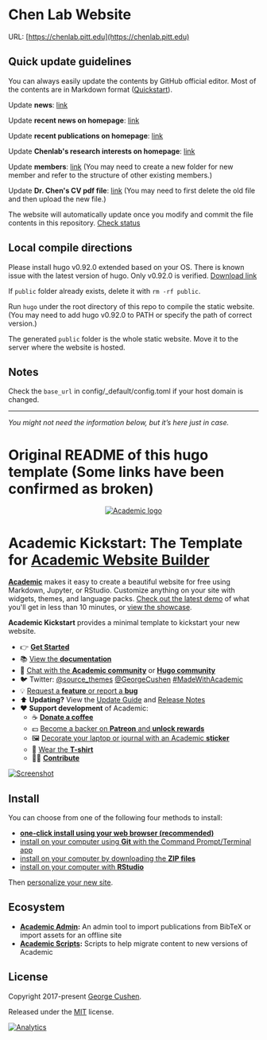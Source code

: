 # Chen Lab Website
URL: [https://chenlab.pitt.edu](https://chenlab.pitt.edu)

## Quick update guidelines

You can always easily update the contents by GitHub official editor. Most of the contents are in Markdown format ([Quickstart](https://docs.github.com/en/get-started/writing-on-github/getting-started-with-writing-and-formatting-on-github/basic-writing-and-formatting-syntax)).

Update **news**: [link](https://github.com/CHPGenetics/chpgenetics.github.io/blob/main/content/news/_index.md)

Update **recent news on homepage**: [link](https://github.com/CHPGenetics/chpgenetics.github.io/blob/main/content/home/recent%20news.md)

Update **recent publications on homepage**: [link](https://github.com/CHPGenetics/chpgenetics.github.io/blob/main/content/home/recent%20publications.md)

Update **Chenlab's research interests on homepage**: [link](https://github.com/CHPGenetics/chpgenetics.github.io/blob/main/content/authors/admin/_index.md)

Update **members**: [link](https://github.com/CHPGenetics/chpgenetics.github.io/tree/main/content/authors) (You may need to create a new folder for new member and refer to the structure of other existing members.)

Update **Dr. Chen's CV pdf file**: [link](https://github.com/CHPGenetics/chpgenetics.github.io/tree/main/static/files) (You may need to first delete the old file and then upload the new file.)

The website will automatically update once you modify and commit the file contents in this repository. [Check status](https://github.com/CHPGenetics/chpgenetics.github.io/actions)

## Local compile directions

Please install hugo v0.92.0 extended based on your OS. There is known issue with the latest version of hugo. Only v0.92.0 is verified. [Download link](https://github.com/gohugoio/hugo/releases/tag/v0.92.0)

If `public` folder already exists, delete it with `rm -rf public`.

Run `hugo` under the root directory of this repo to compile the static website. (You may need to add hugo v0.92.0 to PATH or specify the path of correct version.)

The generated `public` folder is the whole static website. Move it to the server where the website is hosted.

## Notes

Check the `base_url` in config/_default/config.toml if your host domain is changed.


---
*You might not need the information below, but it’s here just in case.*

# Original README of this hugo template (Some links have been confirmed as broken)

<p align="center"><a href="https://sourcethemes.com/academic/" target="_blank" rel="noopener"><img src="https://sourcethemes.com/academic/img/logo_200px.png" alt="Academic logo"></a></p>

# Academic Kickstart: The Template for [Academic Website Builder](https://sourcethemes.com/academic/)

[**Academic**](https://github.com/gcushen/hugo-academic) makes it easy to create a beautiful website for free using Markdown, Jupyter, or RStudio. Customize anything on your site with widgets, themes, and language packs. [Check out the latest demo](https://academic-demo.netlify.app/) of what you'll get in less than 10 minutes, or [view the showcase](https://sourcethemes.com/academic/#expo).

**Academic Kickstart** provides a minimal template to kickstart your new website.

- 👉 [**Get Started**](#install)
- 📚 [View the **documentation**](https://sourcethemes.com/academic/docs/)
- 💬 [Chat with the **Academic community**](https://spectrum.chat/academic) or [**Hugo community**](https://discourse.gohugo.io)
- 🐦 Twitter: [@source_themes](https://twitter.com/source_themes) [@GeorgeCushen](https://twitter.com/GeorgeCushen) [#MadeWithAcademic](https://twitter.com/search?q=%23MadeWithAcademic&src=typd)
- 💡 [Request a **feature** or report a **bug**](https://github.com/gcushen/hugo-academic/issues)
- ⬆️ **Updating?** View the [Update Guide](https://sourcethemes.com/academic/docs/update/) and [Release Notes](https://sourcethemes.com/academic/updates/)
- :heart: **Support development** of Academic:
  - ☕️ [**Donate a coffee**](https://paypal.me/cushen)
  - 💵 [Become a backer on **Patreon** and **unlock rewards**](https://www.patreon.com/cushen)
  - 🖼️ [Decorate your laptop or journal with an Academic **sticker**](https://www.redbubble.com/people/neutreno/works/34387919-academic)
  - 👕 [Wear the **T-shirt**](https://academic.threadless.com/)
  - :woman_technologist: [**Contribute**](https://sourcethemes.com/academic/docs/contribute/)

[![Screenshot](https://raw.githubusercontent.com/gcushen/hugo-academic/master/academic.png)](https://github.com/gcushen/hugo-academic/)

## Install

You can choose from one of the following four methods to install:

* [**one-click install using your web browser (recommended)**](https://sourcethemes.com/academic/docs/install/#install-with-web-browser)
* [install on your computer using **Git** with the Command Prompt/Terminal app](https://sourcethemes.com/academic/docs/install/#install-with-git)
* [install on your computer by downloading the **ZIP files**](https://sourcethemes.com/academic/docs/install/#install-with-zip)
* [install on your computer with **RStudio**](https://sourcethemes.com/academic/docs/install/#install-with-rstudio)

Then [personalize your new site](https://sourcethemes.com/academic/docs/get-started/).

## Ecosystem

* **[Academic Admin](https://github.com/sourcethemes/academic-admin):** An admin tool to import publications from BibTeX or import assets for an offline site
* **[Academic Scripts](https://github.com/sourcethemes/academic-scripts):** Scripts to help migrate content to new versions of Academic

## License

Copyright 2017-present [George Cushen](https://georgecushen.com).

Released under the [MIT](https://github.com/sourcethemes/academic-kickstart/blob/master/LICENSE.md) license.

[![Analytics](https://ga-beacon.appspot.com/UA-78646709-2/academic-kickstart/readme?pixel)](https://github.com/igrigorik/ga-beacon)
